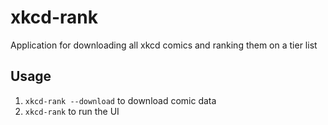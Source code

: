 # xkcd-rank

Application for downloading all xkcd comics and ranking them on a tier list

## Usage

1. `xkcd-rank --download` to download comic data
2. `xkcd-rank` to run the UI

